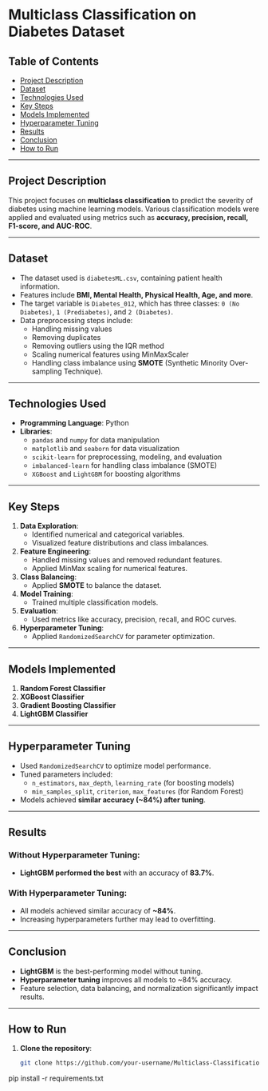 # Multiclass Classification on Diabetes Dataset

## Table of Contents
- [Project Description](#project-description)
- [Dataset](#dataset)
- [Technologies Used](#technologies-used)
- [Key Steps](#key-steps)
- [Models Implemented](#models-implemented)
- [Hyperparameter Tuning](#hyperparameter-tuning)
- [Results](#results)
- [Conclusion](#conclusion)
- [How to Run](#how-to-run)

---

## Project Description
This project focuses on **multiclass classification** to predict the severity of diabetes using machine learning models. Various classification models were applied and evaluated using metrics such as **accuracy, precision, recall, F1-score, and AUC-ROC**.

---

## Dataset
- The dataset used is `diabetesML.csv`, containing patient health information.
- Features include **BMI, Mental Health, Physical Health, Age, and more**.
- The target variable is `Diabetes_012`, which has three classes: `0 (No Diabetes)`, `1 (Prediabetes)`, and `2 (Diabetes)`.
- Data preprocessing steps include:
  - Handling missing values
  - Removing duplicates
  - Removing outliers using the IQR method
  - Scaling numerical features using MinMaxScaler
  - Handling class imbalance using **SMOTE** (Synthetic Minority Over-sampling Technique).

---

## Technologies Used
- **Programming Language**: Python
- **Libraries**:
  - `pandas` and `numpy` for data manipulation
  - `matplotlib` and `seaborn` for data visualization
  - `scikit-learn` for preprocessing, modeling, and evaluation
  - `imbalanced-learn` for handling class imbalance (SMOTE)
  - `XGBoost` and `LightGBM` for boosting algorithms

---

## Key Steps
1. **Data Exploration**:
   - Identified numerical and categorical variables.
   - Visualized feature distributions and class imbalances.
2. **Feature Engineering**:
   - Handled missing values and removed redundant features.
   - Applied MinMax scaling for numerical features.
3. **Class Balancing**:
   - Applied **SMOTE** to balance the dataset.
4. **Model Training**:
   - Trained multiple classification models.
5. **Evaluation**:
   - Used metrics like accuracy, precision, recall, and ROC curves.
6. **Hyperparameter Tuning**:
   - Applied `RandomizedSearchCV` for parameter optimization.

---

## Models Implemented
1. **Random Forest Classifier**
2. **XGBoost Classifier**
3. **Gradient Boosting Classifier**
4. **LightGBM Classifier**

---

## Hyperparameter Tuning
- Used `RandomizedSearchCV` to optimize model performance.
- Tuned parameters included:
  - `n_estimators`, `max_depth`, `learning_rate` (for boosting models)
  - `min_samples_split`, `criterion`, `max_features` (for Random Forest)
- Models achieved **similar accuracy (~84%) after tuning**.

---

## Results
### **Without Hyperparameter Tuning:**
- **LightGBM performed the best** with an accuracy of **83.7%**.

### **With Hyperparameter Tuning:**
- All models achieved similar accuracy of **~84%**.
- Increasing hyperparameters further may lead to overfitting.

---

## Conclusion
- **LightGBM** is the best-performing model without tuning.
- **Hyperparameter tuning** improves all models to ~84% accuracy.
- Feature selection, data balancing, and normalization significantly impact results.

---

## How to Run
1. **Clone the repository**:
   ```bash
   git clone https://github.com/your-username/Multiclass-Classification-Project.git

pip install -r requirements.txt
